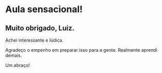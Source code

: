 # Aula sensacional!

## Muito obrigado, Luiz.

Achei interessante e lúdica.

Agradeço o empenho em preparar isso para a gente. Realmente aprendi demais.

Um abraço!
